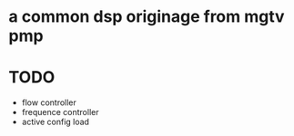 # a common dsp originage from mgtv pmp 

# TODO
- flow controller
- frequence controller
- active config load 
